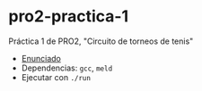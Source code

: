 # pro2-practica-1
Práctica 1 de PRO2, "Circuito de torneos de tenis"

- [Enunciado](https://www.cs.upc.edu/pro2/data/uploads/QP2022/practica/enunQP2022.pdf)
- Dependencias: `gcc`, `meld`
- Ejecutar con `./run`
